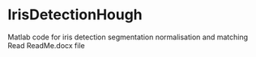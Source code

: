 # IrisDetectionHough
Matlab code for iris detection segmentation normalisation and matching
Read ReadMe.docx file
